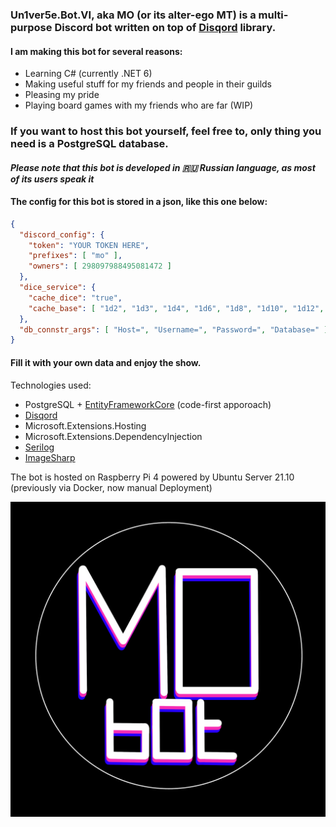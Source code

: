 ### Un1ver5e.Bot.VI, aka MO (or its alter-ego MT) is a multi-purpose Discord bot written on top of [Disqord](https://github.com/Quahu/Disqord) library.

#### I am making this bot for several reasons:
- Learning C# (currently .NET 6)
- Making useful stuff for my friends and people in their guilds
- Pleasing my pride
- Playing board games with my friends who are far (WIP)

### If you want to host this bot yourself, feel free to, only thing you need is a PostgreSQL database. 
#### *Please note that this bot is developed in 🇷🇺 Russian language, as most of its users speak it*
#### The config for this bot is stored in a json, like this one below:
```json
{
  "discord_config": {
    "token": "YOUR TOKEN HERE",
    "prefixes": [ "mo" ],
    "owners": [ 298097988495081472 ]
  },
  "dice_service": {
    "cache_dice": "true",
    "cache_base": [ "1d2", "1d3", "1d4", "1d6", "1d8", "1d10", "1d12", "1d20", "1d100", "2d6" ]
  },
  "db_connstr_args": [ "Host=", "Username=", "Password=", "Database=" ]
}
```
#### Fill it with your own data and enjoy the show.

Technologies used:
- PostgreSQL + [EntityFrameworkCore](https://github.com/dotnet/efcore) (code-first apporoach)
- [Disqord](https://github.com/Quahu/Disqord)
- Microsoft.Extensions.Hosting
- Microsoft.Extensions.DependencyInjection
- [Serilog](https://github.com/serilog/serilog)
- [ImageSharp](https://github.com/SixLabors/ImageSharp)

The bot is hosted on Raspberry Pi 4 powered by Ubuntu Server 21.10 (previously via Docker, now manual Deployment)

![Avatar goes here](/.github/Avatar.png)
